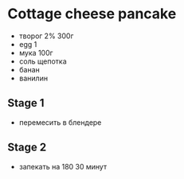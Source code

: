 # Cottage cheese pancake

* творог 2% 300г
* egg 1
* мука 100г
* соль щепотка
* банан
* ванилин

## Stage 1

* перемесить в блендере

## Stage 2

* запекать на 180 30 минут


